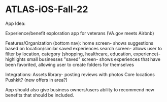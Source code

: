 # ATLAS-iOS-Fall-22

App Idea:

Experience/benefit exploration app for veterans (VA.gov meets Airbnb)

Features/Organization (bottom nav):
  home screen- shows suggestions based on location/similar saved experiences
  search screen- allows user to filter by location, category (shopping, healthcare, education, experience)- highlights small businesses
  "saved" screen- shows experiences that have been favorited, allowing user to create folders for themselves
  
 Integrations:
  Assets library- posting reviews with photos
  Core locations
  Pushkit? (new offers in area?)
  
App should also give business owners/users ability to recommend new benefits that should be included. 
